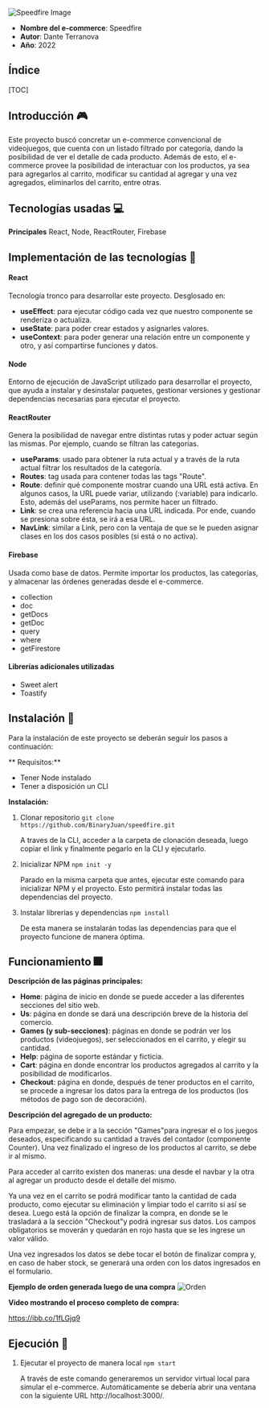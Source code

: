 ![Speedfire Image](https://i.ibb.co/MsQtK0G/speedfire.png)
- **Nombre del e-commerce**: Speedfire
- **Autor**: Dante Terranova
- **Año**: 2022

## Índice
[TOC]

## Introducción :video_game:
Este proyecto buscó concretar un e-commerce convencional de videojuegos, que cuenta con un listado filtrado por categoría, dando la posibilidad de ver el detalle de cada producto. Además de esto, el e-commerce provee la posibilidad de interactuar con los productos, ya sea para agregarlos al carrito, modificar su cantidad al agregar y una vez agregados, eliminarlos del carrito, entre otras.

## Tecnologías usadas :computer:
**Principales**
	React, Node, ReactRouter, Firebase

## Implementación de las tecnologías :mag_right:
#### React
Tecnología tronco para desarrollar este proyecto. Desglosado en:
- **useEffect**: para ejecutar código cada vez que nuestro componente se renderiza o actualiza.
- **useState**: para poder crear estados y asignarles valores.
- **useContext**: para poder generar una relación entre un componente y otro, y así compartirse funciones y datos.

#### Node
Entorno de ejecución de JavaScript utilizado para desarrollar el proyecto, que ayuda a  instalar y desinstalar paquetes, gestionar versiones y gestionar dependencias necesarias para ejecutar el proyecto.

#### ReactRouter
Genera la posibilidad de navegar entre distintas rutas y poder actuar según las mismas. Por ejemplo, cuando se filtran las categorías.
- **useParams**: usado para obtener la ruta actual y a través de la ruta actual filtrar los resultados de la categoría.
- **Routes**: tag usada para contener todas las tags "Route".
- **Route**: definir qué componente mostrar cuando una URL está activa. En algunos casos, la URL puede variar, utilizando (:variable) para indicarlo. Esto, además del useParams, nos permite hacer un filtrado.
- **Link**: se crea una referencia hacia una URL indicada. Por ende, cuando se presiona sobre ésta, se irá a esa URL.
- **NavLink**: similar a Link, pero con la ventaja de que se le pueden asignar clases en los dos casos posibles (si está o no activa).

#### Firebase
Usada como base de datos. Permite importar los productos, las categorías, y almacenar las órdenes generadas desde el e-commerce.
- collection
- doc
- getDocs
- getDoc
- query
- where
- getFirestore

#### Librerías adicionales utilizadas
- Sweet alert
- Toastify

## Instalación :electric_plug:
Para la instalación de este proyecto se deberán seguir los pasos a continuación:

** Requisitos:**
- Tener Node instalado
- Tener a disposición un CLI

**Instalación:**
1. Clonar repositorio
`git clone https://github.com/BinaryJuan/speedfire.git`

	A traves de la CLI, acceder a la carpeta de clonación deseada, luego copiar el link
	y finalmente pegarlo en la CLI y ejecutarlo.

2.  Inicializar NPM
`npm init -y`

	Parado en la misma carpeta que antes, ejecutar este comando para inicializar
	NPM y el proyecto. Esto permitirá instalar todas las dependencias del proyecto.

3. Instalar librerias y dependencias
`npm install`

	De esta manera se instalarán todas las dependencias para que el proyecto funcione 
	de manera óptima.

## Funcionamiento :fireworks:
**Descripción de las páginas principales:**
- **Home**: página de inicio en donde se puede acceder a las diferentes secciones del sitio web.
- **Us**: página en donde se dará una descripción breve de la historia del comercio.
- **Games (y sub-secciones)**: páginas en donde se podrán ver los productos (videojuegos), ser seleccionados en el carrito, y elegir su cantidad.
- **Help**: página de soporte estándar y ficticia.
- **Cart**: página en donde encontrar los productos agregados al carrito y la posibilidad de modificarlos.
- **Checkout**: página en donde, después de tener productos en el carrito, se procede a ingresar los datos para la entrega de los productos (los métodos de pago son de decoración).

**Descripción del agregado de un producto:**

Para empezar, se debe ir a la sección "Games"para ingresar el o los juegos deseados, especificando su cantidad a través del contador (componente Counter). Una vez finalizado el ingreso de los productos al carrito, se debe ir al mismo.

Para acceder al carrito existen dos maneras: una desde el navbar y la otra al agregar un producto desde el detalle del mismo.

Ya una vez en el carrito se podrá modificar tanto la cantidad de cada producto, como ejecutar su eliminación y limpiar todo el carrito si así se desea. Luego está la opción de finalizar la compra, en donde se le trasladará a la sección "Checkout"y podrá ingresar sus datos. Los campos obligatorios se moverán y quedarán en rojo hasta que se les ingrese un valor válido.

Una vez ingresados los datos se debe tocar el botón de finalizar compra y, en caso de haber stock, se generará una orden con los datos ingresados en el formulario.

**Ejemplo de orden generada luego de una compra**
![Orden](https://i.ibb.co/cXvtrGq/order.png)

**Video mostrando el proceso completo de compra:**

https://ibb.co/1fLGjq9


## Ejecución :rocket:
1. Ejecutar el proyecto de manera local
`npm start`

	A través de este comando generaremos un servidor virtual local para simular
	el e-commerce. Automáticamente se debería abrir una ventana con la siguiente URL
	http://localhost:3000/.